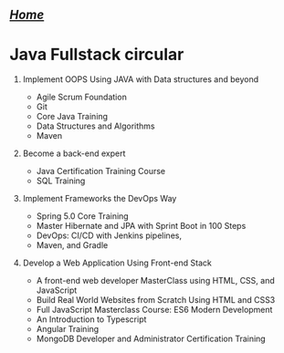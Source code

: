 ##  <u> *[Home](README.md)* </u>

# Java Fullstack circular  

1. Implement OOPS Using JAVA with Data structures and beyond
   * Agile Scrum Foundation
   * Git
   * Core Java Training
   * Data Structures and Algorithms
   * Maven

1. Become a back-end expert
   * Java Certification Training Course
   * SQL Training

3. Implement Frameworks the DevOps Way
    * Spring 5.0 Core Training
    * Master Hibernate and JPA with Sprint Boot in  100 Steps 
   * DevOps: CI/CD with Jenkins pipelines,
   * Maven, and Gradle

4. Develop a Web Application Using Front-end Stack
   *  A front-end web developer MasterClass using HTML, CSS, and JavaScript
   *  Build Real World Websites from Scratch Using HTML and CSS3
   *  Full JavaScript Masterclass Course: ES6 Modern Development
   *  An Introduction to Typescript
   *  Angular Training
   *  MongoDB Developer and Administrator Certification Training